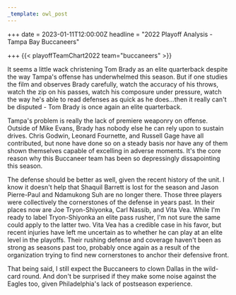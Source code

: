 ```yaml
---
_template: owl_post
---
```


+++
date = 2023-01-11T12:00:00Z
headline = "2022 Playoff Analysis - Tampa Bay Buccaneers"

+++
{{< playoffTeamChart2022 team="buccaneers" >}}

It seems a little wack christening Tom Brady as an elite quarterback despite the way Tampa's offense has underwhelmed this season. But if one studies the film and observes Brady carefully, watch the accuracy of his throws, watch the zip on his passes, watch his composure under pressure, watch the way he's able to read defenses as quick as he does...then it really can't be disputed - Tom Brady is once again an elite quarterback.

Tampa's problem is really the lack of premiere weaponry on offense. Outside of Mike Evans, Brady has nobody else he can rely upon to sustain drives. Chris Godwin, Leonard Fournette, and Russell Gage have all contributed, but none have done so on a steady basis nor have any of them shown themselves capable of excelling in adverse moments. It's the core reason why this Buccaneer team has been so depressingly dissapointing this season.

The defense should be better as well, given the recent history of the unit. I know it doesn't help that Shaquil Barrett is lost for the season and Jason Pierre-Paul and Ndamukong Suh are no longer there. Those three players were collectively the cornerstones of the defense in years past. In their places now are Joe Tryon-Shiyonka, Carl Nassib, and Vita Vea. While I'm ready to label Tryon-Shiyonka an elite pass rusher, I'm not sure the same could apply to the latter two. Vita Vea has a credible case in his favor, but recent injuries have left me uncertain as to whether he can play at an elite level in the playoffs. Their rushing defense and coverage haven't been as strong as seasons past too, probably once again as a result of the organization trying to find new cornerstones to anchor their defensive front.

That being said, I still expect the Buccaneers to clown Dallas in the wild-card round. And don't be surprised if they make some noise against the Eagles too, given Philadelphia's lack of postseason experience.
